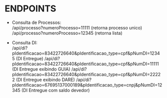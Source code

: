 # ENDPOINTS  
- Consulta de Processos:  
/api/processo?numeroProcesso=11111 (retorna processo unico)  
/api/processo?numeroProcesso=12345 (retorna lista)  
  
- Consulta DI:  
/api/di?pIdentificacao=83422726640&pIdentificacao_type=cpf&pNumDI=12345 (DI Entregue)
/api/di?pIdentificacao=83422726640&pIdentificacao_type=cpf&pNumDI=11111 (DI Entregue exibindo GUIA)
/api/di?pIdentificacao=83422726640&pIdentificacao_type=cpf&pNumDI=22222 (DI Entregue exibindo DARE)
/api/di?pIdentificacao=67695137000189&pIdentificacao_type=cnpj&pNumDI=12345 (DI Entregue com saldo devedor)
